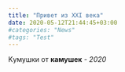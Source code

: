 ```yaml
---
title: "Привет из XXI века"
date: 2020-05-12T21:44:45+03:00
#categories: "News"
#tags: "Test"
---
```


Kумушки от **камушек** - *2020*
